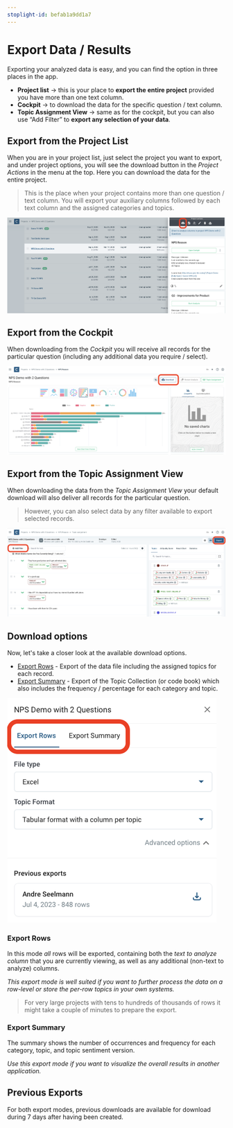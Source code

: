 ```yaml
---
stoplight-id: befab1a9dd1a7
---
```


# Export Data / Results

Exporting your analyzed data is easy, and you can find the option in three places in the app.

* **Project list** → this is your place to **export the entire project** provided you have more than one text column.
* **Cockpit** → to download the data for the specific question / text column.
* **Topic Assignment View** → same as for the cockpit, but you can also use “Add Filter” to **export any selection of your data**.

## Export from the Project List
When you are in your project list, just select the project you want to export, and under project options, you will see the download button in the *Project Actions* in the menu at the top. Here you can download the data for the entire project.

<!-- theme: info -->

> This is the place when your project contains more than one question / text column. You will export your auxiliary columns followed by each text column and the assigned categories and topics.

![Bildschirmfoto 2024-01-24 um 12.38.09.png](<../assets/images/Bildschirmfoto 2024-01-24 um 12.38.09.png>)

## Export from the Cockpit
When downloading from the *Cockpit* you will receive all records for the particular question (including any additional data you require / select).

![Bildschirmfoto 2024-01-24 um 12.40.03.png](<../assets/images/Bildschirmfoto 2024-01-24 um 12.40.03.png>)

## Export from the Topic Assignment View
When downloading the data from the *Topic Assignment View* your default download will also deliver all records for the particular question.
<!-- theme: info -->

> However, you can also select data by any filter available to export selected records.

![Bildschirmfoto 2024-01-24 um 12.42.26.png](<../assets/images/Bildschirmfoto 2024-01-24 um 12.42.26.png>)

## Download options
Now, let's take a closer look at the available download options.

* [Export Rows](#1-export-rows) - Export of the data file including the assigned topics for each record. 
* [Export Summary](#2-export-summary) - Export of the Topic Collection (or code book) which also includes the frequency / percentage for each category and topic.

![Bildschirmfoto 2024-01-24 um 12.48.59.png](<../assets/images/Bildschirmfoto 2024-01-24 um 12.48.59.png>)


### Export Rows

In this mode *all* rows will be exported, containing both the *text to analyze column* that you are currently viewing, as well as any additional (non-text to analyze) columns.

*This export mode is well suited if you want to further process the data on a row-level or store the per-row topics in your own systems.*

<!-- theme: info -->

> For very large projects with tens to hundreds of thousands of rows it might take a couple of minutes to prepare the export.

### Export Summary

The summary shows the number of occurrences and frequency for each category, topic, and topic sentiment version.

*Use this export mode if you want to visualize the overall results in another application.*

## Previous Exports

For both export modes, previous downloads are available for download during 7 days after having been created.